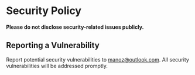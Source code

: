 # Security Policy

**Please do not disclose security-related issues publicly.**

## Reporting a Vulnerability

Report potential security vulnerabilities to [manoz@outlook.com](mailto:manoz@outlook.com). All security vulnerabilities will be addressed promptly.
